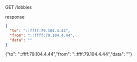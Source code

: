 

GET <ip>/lobbies

response
```json
{
  "to": "::ffff:79.104.4.44",
  "from": "::ffff:79.104.4.44",
  "data": ""
}
```

{"to": "::ffff:79.104.4.44","from": "::ffff:79.104.4.44","data": ""}